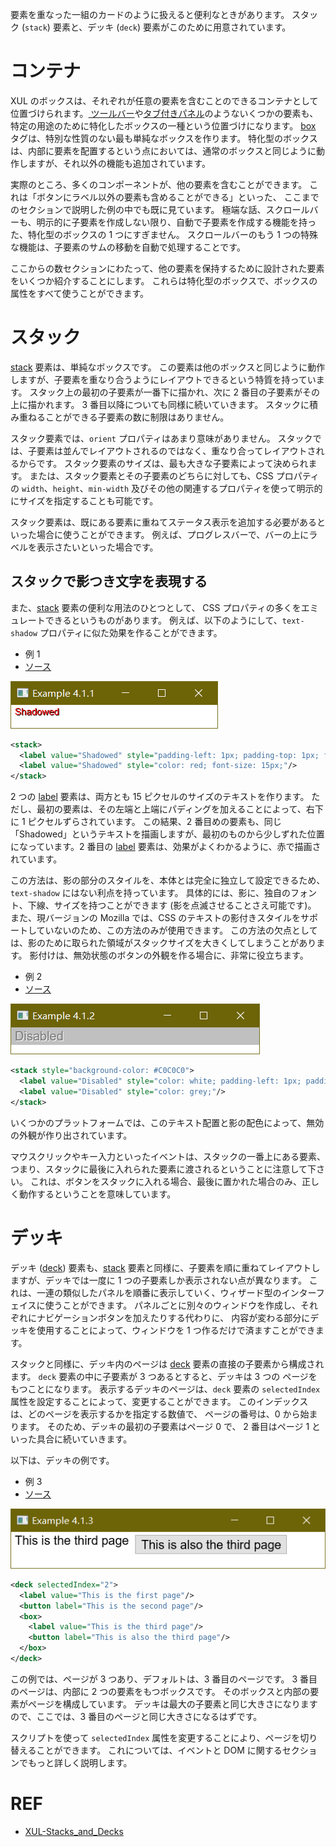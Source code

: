 要素を重なった一組のカードのように扱えると便利なときがあります。 スタック (`stack`) 要素と、デッキ (`deck`) 要素がこのために用意されています。

# コンテナ

XUL のボックスは、それぞれが任意の要素を含むことのできるコンテナとして位置づけられます。[ ツールバー](./toolbars.md)や[タブ付きパネル](./tabboxes.jp.md)のようないくつかの要素も、特定の用途のために特化したボックスの一種という位置づけになります。 [box](./box.md) タグは、特別な性質のない最も単純なボックスを作ります。 特化型のボックスは、内部に要素を配置するという点においては、通常のボックスと同じように動作しますが、それ以外の機能も追加されています。

実際のところ、多くのコンポーネントが、他の要素を含むことができます。 これは「ボタンにラベル以外の要素も含めることができる」といった、 ここまでのセクションで説明した例の中でも既に見ています。 極端な話、スクロールバーも、明示的に子要素を作成しない限り、自動で子要素を作成する機能を持った、特化型のボックスの 1 つにすぎません。 スクロールバーのもう 1 つの特殊な機能は、子要素のサムの移動を自動で処理することです。

ここからの数セクションにわたって、他の要素を保持するために設計された要素をいくつか紹介することにします。 これらは特化型のボックスで、ボックスの属性をすべて使うことができます。

# スタック

[stack](./stack.md) 要素は、単純なボックスです。 この要素は他のボックスと同じように動作しますが、子要素を重なり合うようにレイアウトできるという特質を持っています。 スタック上の最初の子要素が一番下に描かれ、次に 2 番目の子要素がその上に描かれます。 3 番目以降についても同様に続いていきます。 スタックに積み重ねることができる子要素の数に制限はありません。

スタック要素では、`orient` プロパティはあまり意味がありません。 スタックでは、子要素は並んでレイアウトされるのではなく、重なり合ってレイアウトされるからです。 スタック要素のサイズは、最も大きな子要素によって決められます。 または、スタック要素とその子要素のどちらに対しても、CSS プロパティの `width`、`height`、`min-width` 及びその他の関連するプロパティを使って明示的にサイズを指定することも可能です。

スタック要素は、既にある要素に重ねてステータス表示を追加する必要があるといった場合に使うことができます。 例えば、プログレスバーで、バーの上にラベルを表示さたいといった場合です。

## スタックで影つき文字を表現する

また、[stack](./stack.md) 要素の便利な用法のひとつとして、 CSS プロパティの多くをエミュレートできるというものがあります。 例えば、以下のようにして、`text-shadow` プロパティに似た効果を作ることができます。

 - 例 1
 - [ソース](./source/ex_stacks_1.xul)

![ex_stacks_1](./images/ex_stacks_1.png)

```xml
<stack>
  <label value="Shadowed" style="padding-left: 1px; padding-top: 1px; font-size: 15px"/>
  <label value="Shadowed" style="color: red; font-size: 15px;"/>
</stack>
```

2 つの [label](.label.md) 要素は、両方とも 15 ピクセルのサイズのテキストを作ります。 ただし、最初の要素は、その左端と上端にパディングを加えることによって、右下に 1 ピクセルずらされています。 この結果、2 番目めの要素も、同じ「Shadowed」というテキストを描画しますが、最初のものから少しずれた位置になっています。2 番目の [label](.label.md) 要素は、効果がよくわかるように、赤で描画されています。

この方法は、影の部分のスタイルを、本体とは完全に独立して設定できるため、 `text-shadow` にはない利点を持っています。 具体的には、影に、独自のフォント、下線、サイズを持つことができます (影を点滅させることさえ可能です)。 また、現バージョンの Mozilla では、CSS のテキストの影付きスタイルをサポートしていないのため、この方法のみが使用できます。 この方法の欠点としては、影のために取られた領域がスタックサイズを大きくしてしまうことがあります。 影付けは、無効状態のボタンの外観を作る場合に、非常に役立ちます。

 - 例 2
 - [ソース](./source/ex_stacks_2.xul)

![ex_stacks_2](./images/ex_stacks_2.png)

```xml
<stack style="background-color: #C0C0C0">
  <label value="Disabled" style="color: white; padding-left: 1px; padding-top: 1px;"/>
  <label value="Disabled" style="color: grey;"/>
</stack>
```

いくつかのプラットフォームでは、このテキスト配置と影の配色によって、無効の外観が作り出されています。

マウスクリックやキー入力といったイベントは、スタックの一番上にある要素、つまり、スタックに最後に入れられた要素に渡されるということに注意して下さい。 これは、ボタンをスタックに入れる場合、最後に置かれた場合のみ、正しく動作するということを意味しています。

# デッキ

デッキ ([deck](./deck.md)) 要素も、[stack](./stack.md) 要素と同様に、子要素を順に重ねてレイアウトしますが、デッキでは一度に 1 つの子要素しか表示されない点が異なります。 これは、一連の類似したパネルを順番に表示していく、ウィザード型のインターフェイスに使うことができます。 パネルごとに別々のウィンドウを作成し、それぞれにナビゲーションボタンを加えたりする代わりに、 内容が変わる部分にデッキを使用することによって、ウィンドウを 1 つ作るだけで済ますことができます。

スタックと同様に、デッキ内のページは [deck](./deck.md) 要素の直接の子要素から構成されます。 `deck` 要素の中に子要素が 3 つあるとすると、デッキは 3 つの ページをもつことになります。 表示するデッキのページは、`deck` 要素の `selectedIndex` 属性を設定することによって、変更することができます。 このインデックスは、どのページを表示するかを指定する数値で、 ページの番号は、0 から始まります。 そのため、デッキの最初の子要素はページ 0 で、 2 番目はページ 1 といった具合に続いていきます。

以下は、デッキの例です。

 - 例 3
 - [ソース](./source/ex_stacks_3.xul)

![ex_stacks_3](./images/ex_stacks_3.png)

```xml
<deck selectedIndex="2">
  <label value="This is the first page"/>
  <button label="This is the second page"/>
  <box>
    <label value="This is the third page"/>
    <button label="This is also the third page"/>
  </box>
</deck>
```

この例では、ページが 3 つあり、デフォルトは、3 番目のページです。 3 番目のページは、内部に 2 つの要素をもつボックスです。 そのボックスと内部の要素がページを構成しています。 デッキは最大の子要素と同じ大きさになりますので、ここでは、3 番目のページと同じ大きさになるはずです。

スクリプトを使って `selectedIndex` 属性を変更することにより、ページを切り替えることができます。 これについては、イベントと DOM に関するセクションでもっと詳しく説明します。

# REF

 - [XUL-Stacks_and_Decks](https://developer.mozilla.org/en-US/docs/Archive/Mozilla/XUL/Tutorial/Stacks_and_Decks)
